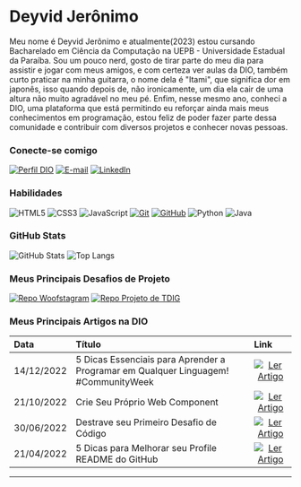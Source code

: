 # Deyvid Jerônimo
Meu nome é Deyvid Jerônimo e atualmente(2023) estou cursando Bacharelado em Ciência da Computação na UEPB - Universidade Estadual da Paraíba. Sou um pouco nerd, gosto de tirar parte do meu dia para assistir e jogar com meus amigos, e com certeza ver aulas da DIO, também curto praticar na minha guitarra, o nome dela é "Itami", que significa dor em japonês, isso quando depois de, não ironicamente, um dia ela cair de uma altura não muito agradável no meu pé. Enfim, nesse mesmo ano, conheci a DIO, uma plataforma que está permitindo eu reforçar ainda mais meus conhecimentos em programação, estou feliz de poder fazer parte dessa comunidade e contribuir com diversos projetos e conhecer novas pessoas.

### Conecte-se comigo
[![Perfil DIO](https://img.shields.io/badge/-Meu%20Perfil%20na%20DIO-232323?style=for-the-badge&logo=data:image/svg+xml;base64,...&logoColor=white)](https://web.dio.me/users/davidjmacedo/)
[![E-mail](https://img.shields.io/badge/-Email-232323?style=for-the-badge&logo=microsoft-outlook&logoColor=blue)](mailto:davidjmacedo@hotmail.com)
[![LinkedIn](https://img.shields.io/badge/-LinkedIn-232323?style=for-the-badge&logo=linkedin&logoColor=0E76A8)](https://www.linkedin.com/in/deyvid-jerônimo-7644a6282/)



### Habilidades
![HTML5](https://img.shields.io/badge/HTML-232323?style=for-the-badge&logo=html5&logoColor=white)
![CSS3](https://img.shields.io/badge/CSS3-232323?style=for-the-badge&logo=css3&logoColor=white)
![JavaScript](https://img.shields.io/badge/JavaScript-232323?style=for-the-badge&logo=javascript&logoColor=white)
[![Git](https://img.shields.io/badge/Git-232323?style=for-the-badge&logo=git&logoColor=white)](https://git-scm.com/doc) 
[![GitHub](https://img.shields.io/badge/GitHub-232323?style=for-the-badge&logo=github&logoColor=white)](https://docs.github.com/)
![Python](https://img.shields.io/badge/Python-232323?style=for-the-badge&logo=python&logoColor=white)
![Java](https://img.shields.io/badge/Java-232323?style=for-the-badge&logo=java&logoColor=orange)


### GitHub Stats
![GitHub Stats](https://github-readme-stats.vercel.app/api?username=dvddoge&theme=graywhite&show_icons=true)
![Top Langs](https://github-readme-stats.vercel.app/api/top-langs/?username=dvddoge&theme=graywhite&layout=compact)

### Meus Principais Desafios de Projeto
[![Repo Woofstagram](https://github-readme-stats.vercel.app/api/pin/?username=dvddoge&repo=Woofstagram&theme=graywhite)](https://github.com/dvddoge/Woofstagram)
[![Repo Projeto de TDIG](https://github-readme-stats.vercel.app/api/pin/?username=dvddoge&repo=Projeto-de-TDIG&theme=graywhite)](https://github.com/dvddoge/Projeto-de-TDIG)


### Meus Principais Artigos na DIO
<table>
  <thead>
    <tr align="left">
      <th>Data</th>
      <th>Título</th>
      <th>Link</th>
    </tr>
  </thead>
  <tbody align="left">
    <tr>
      <td>14/12/2022</td>
      <td>5 Dicas Essenciais para Aprender a Programar em Qualquer Linguagem! #CommunityWeek</td>
      <td align="center">
        <a href="https://web.dio.me/articles/5-dicas-essenciais-para-aprender-a-programar-em-qualquer-linguagem-communityweek">
           <img align="center" alt="Ler Artigo" src="https://img.shields.io/badge/Ler%20Artigo-30A3DC?style=for-the-badge">
        </a>
      </td>
    </tr>
    <tr>
      <td>21/10/2022</td>
      <td>Crie Seu Próprio Web Component</td>
      <td align="center">
        <a href="https://web.dio.me/articles/crie-seu-proprio-web-component">
           <img align="center" alt="Ler Artigo" src="https://img.shields.io/badge/Ler%20Artigo-E94D5F?style=for-the-badge">
        </a>
      </td>
    </tr>
    <tr>
      <td>30/06/2022</td>
      <td>Destrave seu Primeiro Desafio de Código</td>
      <td align="center">
        <a href="https://web.dio.me/articles/destrave-seu-primeiro-desafio-de-codigo">
           <img align="center" alt="Ler Artigo" src="https://img.shields.io/badge/Ler%20Artigo-30A3DC?style=for-the-badge">
        </a>
      </td>    
    </tr>
    <tr>
      <td>21/04/2022</td>
      <td>5 Dicas para Melhorar seu Profile README do GitHub</td>
      <td align="center">
        <a href="https://web.dio.me/articles/5-dicas-para-melhorar-o-readme-do-seu-perfil-no-github">
           <img align="center" alt="Ler Artigo" src="https://img.shields.io/badge/Ler%20Artigo-E94D5F?style=for-the-badge">
        </a>
      </td>    
    </tr>
  </tbody>
  <tfoot></tfoot>
</table>

---